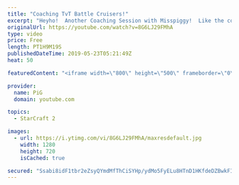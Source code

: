 ```yaml
---
title: "Coaching TvT Battle Cruisers!"
excerpt: "Heyho!  Another Coaching Session with Misspiggy!  Like the content? Then consider to leave a thumbs up and subscribe! ;) Videos don’t appear in your feed and you want to get notified about new uploads? Press the bell Icon :) -- Watch live at https://www.twitch.tv/x5_pig My NEW website: https://pigstarcraft.com/"
originalUrl: https://youtube.com/watch?v=8G6LJ29FMhA
type: video
price: Free
length: PT1H9M19S
publishedDateTime: 2019-05-23T05:21:49Z
heat: 50

featuredContent: "<iframe width=\"800\" height=\"500\" frameborder=\"0\" src=\"https://www.youtube.com/embed/8G6LJ29FMhA\" allow=\"accelerometer; autoplay; encrypted-media; gyroscope; picture-in-picture\" allowfullscreen></iframe>"

provider:
  name: PiG
  domain: youtube.com

topics:
  - StarCraft 2

images:
  - url: https://i.ytimg.com/vi/8G6LJ29FMhA/maxresdefault.jpg
    width: 1280
    height: 720
    isCached: true

secured: "Ssabi8idF1tbr2eZsyQYmdMfThCiSYHp/ydMo5FyELu8HTnD1HKfdeDZBwkFIg1dK9uC+/A2/TWYyUhOiRcJqxqMmS/5JAoYl11GIjsrahnZZnmavPCmgtyHJPK+4v272N2a/zFhM1iDXm2uQLy4wmOvqm0nY8Ap/YwDqCqGbcHZplYrrhHvaeYmHEIG7raZ0PJRXK0GshAuhj+noSEvj8xb1nGJ/tgPoMvNwv1rjavrgwzsLVSRDnJe1deyBjhEhDH1vgBgJA5VRsoB1UAGk5Va/jAodGD3WWyPWb5sRQal6NvA9b0Wwq00abWF88gSEZW5a6z+qAio+F+hFyJBYp1MKBi/El72WtZyTzgkUKtqwfZCdK4ISuWeiSQMr5YMlf3pn3B6lB7LxzUTh9EYT7nnrX9RGxljbMtUvFZej/E=;CB0DQzIbZUysOoo6LkpjSA=="
---
```


